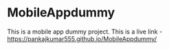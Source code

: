 # MobileAppdummy
This is a mobile app dummy project. 
This is a live link - 
https://pankajkumar555.github.io/MobileAppdummy/
